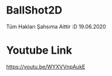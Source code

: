 # BallShot2D

Tüm Hakları Şahsıma Aittir :D 19.06.2020

# Youtube Link
https://youtu.be/WYXVVnpAukE
